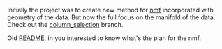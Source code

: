 Initially the project was to create new method for [nmf](https://en.wikipedia.org/wiki/Non-negative_matrix_factorization) incorporated with geometry of the data. But now the full focus on the manifold of the data. Check out the [column_selection](https://github.com/emonhossainraihan/Geom-nmf/tree/column_selection) branch.

Old [README](https://github.com/emonhossainraihan/Geom-nmf/blob/main/old.README.md), in you interested to know what's the plan for the nmf.

